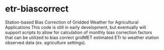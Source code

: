 # etr-biascorrect
Station-based Bias Correction of Gridded Weather for Agricultural Applications
This code is still in early development, but eventually will support scripts to allow for calculation
of monthly bias correction factors that can be utilized to bias correct gridMET estimated ETr to weather station
observed data (ex. agriculture settings).
